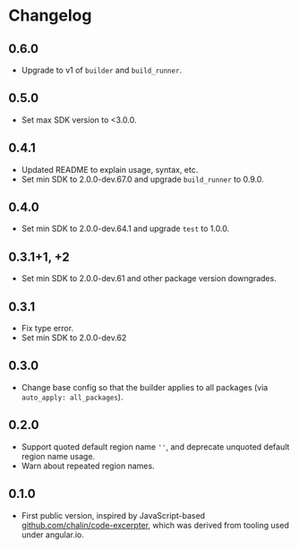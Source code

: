 # Changelog

## 0.6.0

- Upgrade to v1 of `builder` and `build_runner`.

## 0.5.0

- Set max SDK version to <3.0.0.

## 0.4.1

- Updated README to explain usage, syntax, etc.
- Set min SDK to 2.0.0-dev.67.0 and upgrade `build_runner` to 0.9.0.

## 0.4.0

- Set min SDK to 2.0.0-dev.64.1 and upgrade `test` to 1.0.0.

## 0.3.1+1, +2

- Set min SDK to 2.0.0-dev.61 and other package version downgrades.

## 0.3.1

- Fix type error.
- Set min SDK to 2.0.0-dev.62

## 0.3.0

- Change base config so that the builder applies to all packages
  (via `auto_apply: all_packages`).

## 0.2.0

- Support quoted default region name `''`, and deprecate
  unquoted default region name usage.
- Warn about repeated region names.

## 0.1.0

- First public version, inspired by JavaScript-based
  [github.com/chalin/code-excerpter](https://github.com/chalin/code-excerpter),
  which was derived from tooling used under angular.io.
  
